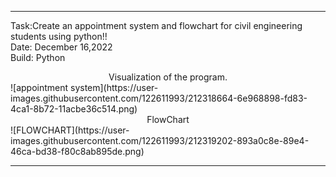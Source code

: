 -----------------------------------------------------------------------------------------
Task:Create an appointment system and flowchart for civil engineering students using python!! <br>
Date: December 16,2022 <br>
Build: Python <br>

<center>Visualization of the program.</center>
![appointment system](https://user-images.githubusercontent.com/122611993/212318664-6e968898-fd83-4ca1-8b72-11acbe36c514.png)

<center>FlowChart</center>
![FLOWCHART](https://user-images.githubusercontent.com/122611993/212319202-893a0c8e-89e4-46ca-bd38-f80c8ab895de.png)


-----------------------------------------------------------------------------------------
